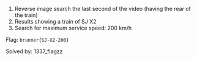 1. Reverse image search the last second of the video (having the rear of the train)
2. Results showing  a train of SJ X2
3. Search for maximum service speed: 200 km/h

Flag: `brunner{SJ-X2-200}`

Solved by: 1337_flagzz